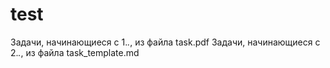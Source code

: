 # test
Задачи, начинающиеся с 1._._, из файла task.pdf
Задачи, начинающиеся с 2._._, из файла task_template.md